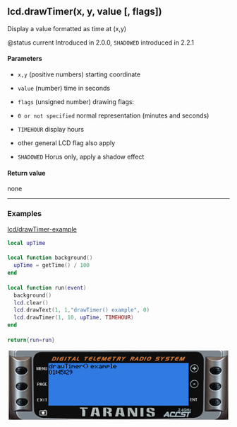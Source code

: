 <!-- This file was generated by the script. Do not edit it, any changes will be lost! -->

## lcd.drawTimer(x, y, value [, flags])



Display a value formatted as time at (x,y)

@status current Introduced in 2.0.0,  `SHADOWED` introduced in 2.2.1


#### Parameters

* `x,y` (positive numbers) starting coordinate

* `value` (number) time in seconds

* `flags` (unsigned number) drawing flags:
 * `0 or not specified` normal representation (minutes and seconds)
 * `TIMEHOUR` display hours
 * other general LCD flag also apply
 * `SHADOWED` Horus only, apply a shadow effect



#### Return value

none



---

### Examples

<a class="dlbtn" href="https://raw.githubusercontent.com/opentx/lua-reference-guide/opentx_2.2/lcd/drawTimer-example.lua">lcd/drawTimer-example</a>

```lua
local upTime

local function background()
  upTime = getTime() / 100
end

local function run(event)
  background()
  lcd.clear()
  lcd.drawText(1, 1,"drawTimer() example", 0)
  lcd.drawTimer(1, 10, upTime, TIMEHOUR)
end

return{run=run}
```

![](drawTimer-example.png)

